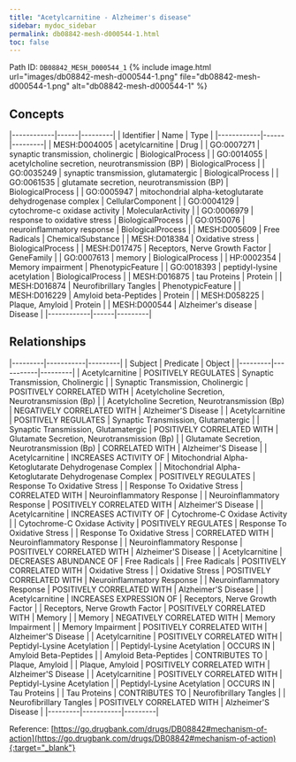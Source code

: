 ```yaml
---
title: "Acetylcarnitine - Alzheimer's disease"
sidebar: mydoc_sidebar
permalink: db08842-mesh-d000544-1.html
toc: false 
---
```



Path ID: `DB08842_MESH_D000544_1`
{% include image.html url="images/db08842-mesh-d000544-1.png" file="db08842-mesh-d000544-1.png" alt="db08842-mesh-d000544-1" %}

## Concepts

|------------|------|---------|
| Identifier | Name | Type    |
|------------|------|---------|
| MESH:D004005 | acetylcarnitine | Drug |
| GO:0007271 | synaptic transmission, cholinergic | BiologicalProcess |
| GO:0014055 | acetylcholine secretion, neurotransmission (BP) | BiologicalProcess |
| GO:0035249 | synaptic transmission, glutamatergic | BiologicalProcess |
| GO:0061535 | glutamate secretion, neurotransmission (BP) | BiologicalProcess |
| GO:0005947 | mitochondrial alpha-ketoglutarate dehydrogenase complex | CellularComponent |
| GO:0004129 | cytochrome-c oxidase activity | MolecularActivity |
| GO:0006979 | response to oxidative stress | BiologicalProcess |
| GO:0150076 | neuroinflammatory response | BiologicalProcess |
| MESH:D005609 | Free Radicals | ChemicalSubstance |
| MESH:D018384 | Oxidative stress | BiologicalProcess |
| MESH:D017475 | Receptors, Nerve Growth Factor | GeneFamily |
| GO:0007613 | memory | BiologicalProcess |
| HP:0002354 | Memory impairment | PhenotypicFeature |
| GO:0018393 | peptidyl-lysine acetylation | BiologicalProcess |
| MESH:D016875 | tau Proteins | Protein |
| MESH:D016874 | Neurofibrillary Tangles | PhenotypicFeature |
| MESH:D016229 | Amyloid beta-Peptides | Protein |
| MESH:D058225 | Plaque, Amyloid | Protein |
| MESH:D000544 | Alzheimer's disease | Disease |
|------------|------|---------|

## Relationships

|---------|-----------|---------|
| Subject | Predicate | Object  |
|---------|-----------|---------|
| Acetylcarnitine | POSITIVELY REGULATES | Synaptic Transmission, Cholinergic |
| Synaptic Transmission, Cholinergic | POSITIVELY CORRELATED WITH | Acetylcholine Secretion, Neurotransmission (Bp) |
| Acetylcholine Secretion, Neurotransmission (Bp) | NEGATIVELY CORRELATED WITH | Alzheimer'S Disease |
| Acetylcarnitine | POSITIVELY REGULATES | Synaptic Transmission, Glutamatergic |
| Synaptic Transmission, Glutamatergic | POSITIVELY CORRELATED WITH | Glutamate Secretion, Neurotransmission (Bp) |
| Glutamate Secretion, Neurotransmission (Bp) | CORRELATED WITH | Alzheimer'S Disease |
| Acetylcarnitine | INCREASES ACTIVITY OF | Mitochondrial Alpha-Ketoglutarate Dehydrogenase Complex |
| Mitochondrial Alpha-Ketoglutarate Dehydrogenase Complex | POSITIVELY REGULATES | Response To Oxidative Stress |
| Response To Oxidative Stress | CORRELATED WITH | Neuroinflammatory Response |
| Neuroinflammatory Response | POSITIVELY CORRELATED WITH | Alzheimer'S Disease |
| Acetylcarnitine | INCREASES ACTIVITY OF | Cytochrome-C Oxidase Activity |
| Cytochrome-C Oxidase Activity | POSITIVELY REGULATES | Response To Oxidative Stress |
| Response To Oxidative Stress | CORRELATED WITH | Neuroinflammatory Response |
| Neuroinflammatory Response | POSITIVELY CORRELATED WITH | Alzheimer'S Disease |
| Acetylcarnitine | DECREASES ABUNDANCE OF | Free Radicals |
| Free Radicals | POSITIVELY CORRELATED WITH | Oxidative Stress |
| Oxidative Stress | POSITIVELY CORRELATED WITH | Neuroinflammatory Response |
| Neuroinflammatory Response | POSITIVELY CORRELATED WITH | Alzheimer'S Disease |
| Acetylcarnitine | INCREASES EXPRESSION OF | Receptors, Nerve Growth Factor |
| Receptors, Nerve Growth Factor | POSITIVELY CORRELATED WITH | Memory |
| Memory | NEGATIVELY CORRELATED WITH | Memory Impairment |
| Memory Impairment | POSITIVELY CORRELATED WITH | Alzheimer'S Disease |
| Acetylcarnitine | POSITIVELY CORRELATED WITH | Peptidyl-Lysine Acetylation |
| Peptidyl-Lysine Acetylation | OCCURS IN | Amyloid Beta-Peptides |
| Amyloid Beta-Peptides | CONTRIBUTES TO | Plaque, Amyloid |
| Plaque, Amyloid | POSITIVELY CORRELATED WITH | Alzheimer'S Disease |
| Acetylcarnitine | POSITIVELY CORRELATED WITH | Peptidyl-Lysine Acetylation |
| Peptidyl-Lysine Acetylation | OCCURS IN | Tau Proteins |
| Tau Proteins | CONTRIBUTES TO | Neurofibrillary Tangles |
| Neurofibrillary Tangles | POSITIVELY CORRELATED WITH | Alzheimer'S Disease |
|---------|-----------|---------|

Reference: [https://go.drugbank.com/drugs/DB08842#mechanism-of-action](https://go.drugbank.com/drugs/DB08842#mechanism-of-action){:target="_blank"}